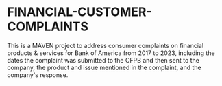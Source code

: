 # FINANCIAL-CUSTOMER-COMPLAINTS
This is a MAVEN project to address consumer complaints on financial products &amp; services for Bank of America from 2017 to 2023, including the dates the complaint was submitted to the CFPB and then sent to the company, the product and issue mentioned in the complaint, and the company's response. 
